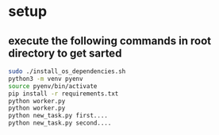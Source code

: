 # setup
 ## execute the following commands in root directory to get sarted
 ```sh
 sudo ./install_os_dependencies.sh
 python3 -m venv pyenv
 source pyenv/bin/activate
 pip install -r requirements.txt
 python worker.py
 python worker.py
 python new_task.py first....
 python new_task.py second....
 ```